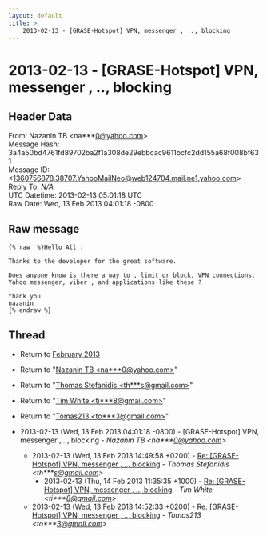 ```yaml
---
layout: default
title: >
    2013-02-13 - [GRASE-Hotspot] VPN, messenger , .., blocking
---
```


# 2013-02-13 - [GRASE-Hotspot] VPN, messenger , .., blocking

## Header Data

From: Nazanin TB \<na***0@yahoo.com\><br>
Message Hash: 3a4a50bd4761fd89702ba2f1a308de29ebbcac9611bcfc2dd155a68f008bf631<br>
Message ID: \<1360756878.38707.YahooMailNeo@web124704.mail.ne1.yahoo.com\><br>
Reply To: _N/A_<br>
UTC Datetime: 2013-02-13 05:01:18 UTC<br>
Raw Date: Wed, 13 Feb 2013 04:01:18 -0800<br>

## Raw message

```
{% raw  %}Hello All :

Thanks to the developer for the great software.

Does anyone know is there a way to , limit or block, VPN connections, Yahoo messenger, viber , and applications like these ?

thank you
nazanin
{% endraw %}
```

## Thread

+ Return to [February 2013](/archive/2013/02)

+ Return to "[Nazanin TB <na***0<span>@</span>yahoo.com>](/authors/na___0_at_yahoo_com)"
+ Return to "[Thomas Stefanidis <th***s<span>@</span>gmail.com>](/authors/th___s_at_gmail_com)"
+ Return to "[Tim White <ti***8<span>@</span>gmail.com>](/authors/ti___8_at_gmail_com)"
+ Return to "[Tomas213 <to***3<span>@</span>gmail.com>](/authors/to___3_at_gmail_com)"

+ 2013-02-13 (Wed, 13 Feb 2013 04:01:18 -0800) - [GRASE-Hotspot] VPN, messenger , .., blocking - _Nazanin TB \<na***0@yahoo.com\>_
  + 2013-02-13 (Wed, 13 Feb 2013 14:49:58 +0200) - [Re: [GRASE-Hotspot] VPN, messenger , .., blocking](/archive/2013/02/70fa048331948d2950aae7597a2d3c7c6d2a031580b1c0172bdcad3009e47c9d) - _Thomas Stefanidis \<th***s@gmail.com\>_
    + 2013-02-13 (Thu, 14 Feb 2013 11:35:35 +1000) - [Re: [GRASE-Hotspot] VPN, messenger , .., blocking](/archive/2013/02/737df17ada0e06700f6cfbdb38e1e2748243713b41651da47925771064eaefe5) - _Tim White \<ti***8@gmail.com\>_
  + 2013-02-13 (Wed, 13 Feb 2013 14:52:33 +0200) - [Re: [GRASE-Hotspot] VPN, messenger , .., blocking](/archive/2013/02/ebab6d6795b0fee3e0a8e429dbbcf894fdcf657b80b5a5a1d1922ec6aa8ab10a) - _Tomas213 \<to***3@gmail.com\>_

